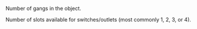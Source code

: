 Number of gangs in the object.

Number of slots available for switches/outlets (most commonly 1, 2, 3, or 4).
